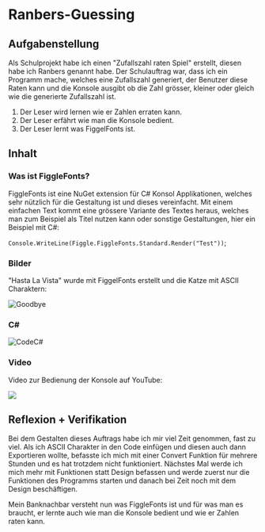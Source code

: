 # Ranbers-Guessing

## Aufgabenstellung
Als Schulprojekt habe ich einen "Zufallszahl raten Spiel" erstellt, diesen habe ich Ranbers genannt habe.
Der Schulauftrag war, dass ich ein Programm mache, welches eine Zufallszahl generiert, der Benutzer diese Raten kann und die Konsole ausgibt ob die Zahl grösser, kleiner oder gleich wie die generierte Zufallszahl ist.

1. Der Leser wird lernen wie er Zahlen erraten kann.
2. Der Leser erfährt wie man die Konsole bedient. 
3. Der Leser lernt was FiggelFonts ist.


## Inhalt
### Was ist FiggleFonts?

FiggleFonts ist eine NuGet extension für C# Konsol Applikationen, welches sehr nützlich für die Gestaltung ist und dieses vereinfacht. Mit einem einfachen Text kommt eine grössere Variante des Textes heraus, welches man zum Beispiel als Titel nutzen kann oder sonstige Gestaltungen, hier ein Beispiel mit C#:

`Console.WriteLine(Figgle.FiggleFonts.Standard.Render("Test"))`;
   

### Bilder

"Hasta La Vista" wurde mit FiggelFonts erstellt und die Katze mit ASCII Charaktern:

![Goodbye](https://i.imgur.com/bt4dbRk.jpg)

### C#

![CodeC#](https://i.imgur.com/xqw6nB0.jpg)

### Video

Video zur Bedienung der Konsole auf YouTube:

[![](https://i.imgur.com/e7bpX55.jpg)](https://youtu.be/cJ4SfkW_YVM)

## Reflexion + Verifikation
Bei dem Gestalten dieses Auftrags habe ich mir viel Zeit genommen, fast zu viel. Als ich ASCII Charakter in den Code einfügen und diesen auch dann Exportieren wollte, befasste ich mich mit einer Convert Funktion für mehrere Stunden und es hat trotzdem nicht funktioniert.
Nächstes Mal werde ich mich mehr mit Funktionen statt Design befassen und werde zuerst nur die Funktionen des Programms starten und danach bei Zeit noch mit dem Design beschäftigen.


Mein Banknachbar versteht nun was FiggleFonts ist und für was man es braucht, er lernte auch wie man die Konsole bedient und wie er Zahlen raten kann.
